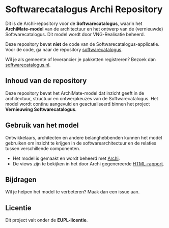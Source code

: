 # **Softwarecatalogus Archi Repository**  

Dit is de Archi-repository voor de **Softwarecatalogus**, waarin het **ArchiMate-model** van de architectuur en het ontwerp van de (vernieuwde) Softwarecatalogus. Dit model wordt door VNG-Realisatie beheerd.  

Deze repository bevat **niet** de code van de Softwarecatalogus-applicatie. Voor de code, ga naar de repository [softwarecatalogus](https://github.com/VNG-Realisatie/softwarecatalogus).  

Wil je als gemeente of leverancier je pakketten registreren? Bezoek dan [softwarecatalogus.nl](http://www.softwarecatalogus.nl).  

## **Inhoud van de repository**  
Deze repository bevat het ArchiMate-model dat inzicht geeft in de architectuur, structuur en ontwerpkeuzes van de Softwarecatalogus. Het model wordt continu aangevuld en geactualiseerd binnen het project **Vernieuwing Softwarecatalogus**.  

## **Gebruik van het model**  
Ontwikkelaars, architecten en andere belanghebbenden kunnen het model gebruiken om inzicht te krijgen in de softwarearchitectuur en de relaties tussen verschillende componenten.  
- Het model is gemaakt en wordt beheerd met [Archi](https://www.archimatetool.com/).  
- De views zijn te bekijken in het door Archi gegenereerde [HTML-rapport](https://vng-realisatie.github.io/Softwarecatalogus-Archi-repository/?view=id-59dac597ac234451bba4c8246e8c701e).  

## **Bijdragen**  
Wil je helpen het model te verbeteren? Maak dan een issue aan.  

## **Licentie**  
Dit project valt onder de **EUPL-licentie**.

